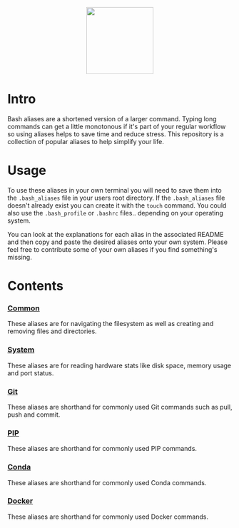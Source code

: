 <p align="center">
  <img width="150" height="150" src="https://github.com/jgphilpott/bash_aliases/blob/master/icon.png">
</p>

# Intro

Bash aliases are a shortened version of a larger command. Typing long commands can get a little monotonous if it's part of your regular workflow so using aliases helps to save time and reduce stress. This repository is a collection of popular aliases to help simplify your life.

# Usage

To use these aliases in your own terminal you will need to save them into the `.bash_aliases` file in your users root directory. If the `.bash_aliases` file doesn't already exist you can create it with the `touch` command. You could also use the `.bash_profile` or `.bashrc` files.. depending on your operating system.

You can look at the explanations for each alias in the associated README and then copy and paste the desired aliases onto your own system. Please feel free to contribute some of your own aliases if you find something's missing.

# Contents

### [Common](https://github.com/jgphilpott/bash_aliases/tree/master/common)

These aliases are for navigating the filesystem as well as creating and removing files and directories.

### [System](https://github.com/jgphilpott/bash_aliases/tree/master/system)

These aliases are for reading hardware stats like disk space, memory usage and port status.

### [Git](https://github.com/jgphilpott/bash_aliases/tree/master/git)

These aliases are shorthand for commonly used Git commands such as pull, push and commit.

### [PIP](https://github.com/jgphilpott/bash_aliases/tree/master/pip)

These aliases are shorthand for commonly used PIP commands.

### [Conda](https://github.com/jgphilpott/bash_aliases/tree/master/conda)

These aliases are shorthand for commonly used Conda commands.

### [Docker](https://github.com/jgphilpott/bash_aliases/tree/master/docker)

These aliases are shorthand for commonly used Docker commands.
